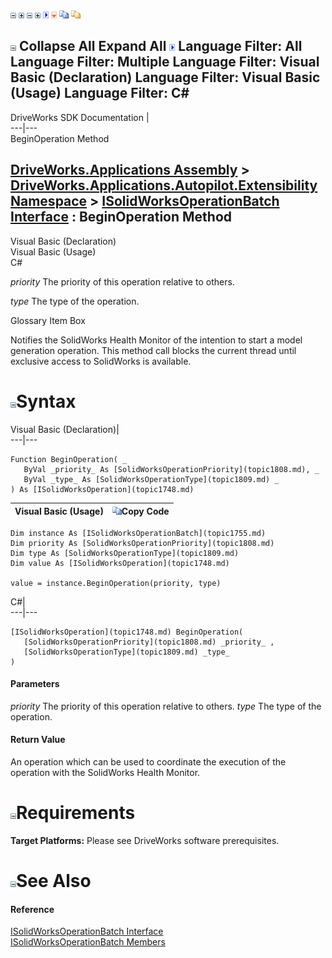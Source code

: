 ![](dotnetimages/collapse.gif) ![](dotnetimages/expand.gif) ![](dotnetimages/collapse.gif) ![](dotnetimages/expand.gif) ![](dotnetimages/drpdown.gif) ![](dotnetimages/drpdown_orange.gif) ![](dotnetimages/copycode.gif) ![](dotnetimages/copycodeHighlight.gif)

![](dotnetimages/collapse.gif) Collapse All Expand All ![](dotnetimages/drpdown.gif) Language Filter: All  Language Filter: Multiple  Language Filter: Visual Basic (Declaration) Language Filter: Visual Basic (Usage) Language Filter: C#  
---  
DriveWorks SDK Documentation  |   
---|---  
BeginOperation Method   
  
[DriveWorks.Applications Assembly](topic13.md) > [DriveWorks.Applications.Autopilot.Extensibility Namespace](topic1633.md) > [ISolidWorksOperationBatch Interface](topic1755.md) : BeginOperation Method  
---  
  
Visual Basic (Declaration)    
Visual Basic (Usage)    
C# 

_priority_
    The priority of this operation relative to others.

_type_
    The type of the operation.

Glossary Item Box

Notifies the SolidWorks Health Monitor of the intention to start a model generation operation. This method call blocks the current thread until exclusive access to SolidWorks is available. 

# ![](dotnetimages/collapse.gif)Syntax

Visual Basic (Declaration)|   
---|---  
      
    
    Function BeginOperation( _
       ByVal _priority_ As [SolidWorksOperationPriority](topic1808.md), _
       ByVal _type_ As [SolidWorksOperationType](topic1809.md) _
    ) As [ISolidWorksOperation](topic1748.md)  
  
Visual Basic (Usage)| ![](dotnetimages/copycode.gif)Copy Code  
---|---  
      
    
    Dim instance As [ISolidWorksOperationBatch](topic1755.md)
    Dim priority As [SolidWorksOperationPriority](topic1808.md)
    Dim type As [SolidWorksOperationType](topic1809.md)
    Dim value As [ISolidWorksOperation](topic1748.md)
     
    value = instance.BeginOperation(priority, type)  
  
C#|   
---|---  
      
    
    [ISolidWorksOperation](topic1748.md) BeginOperation( 
       [SolidWorksOperationPriority](topic1808.md) _priority_ ,
       [SolidWorksOperationType](topic1809.md) _type_
    )  
  
#### Parameters

 _priority_
    The priority of this operation relative to others.
_type_
    The type of the operation.

#### Return Value

An operation which can be used to coordinate the execution of the operation with the SolidWorks Health Monitor.

# ![](dotnetimages/collapse.gif)Requirements

**Target Platforms:** Please see DriveWorks software prerequisites.

# ![](dotnetimages/collapse.gif)See Also

#### Reference

[ISolidWorksOperationBatch Interface](topic1755.md)   
[ISolidWorksOperationBatch Members](topic1756.md)


